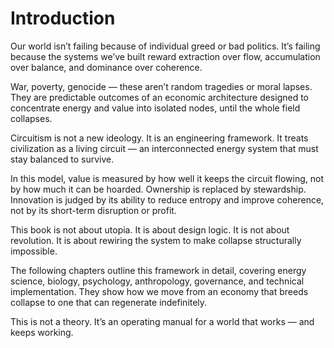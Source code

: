 # Introduction

Our world isn’t failing because of individual greed or bad politics. It’s failing because the systems we’ve built reward extraction over flow, accumulation over balance, and dominance over coherence.

War, poverty, genocide — these aren’t random tragedies or moral lapses. They are predictable outcomes of an economic architecture designed to concentrate energy and value into isolated nodes, until the whole field collapses.

Circuitism is not a new ideology. It is an engineering framework. It treats civilization as a living circuit — an interconnected energy system that must stay balanced to survive.

In this model, value is measured by how well it keeps the circuit flowing, not by how much it can be hoarded. Ownership is replaced by stewardship. Innovation is judged by its ability to reduce entropy and improve coherence, not by its short-term disruption or profit.

This book is not about utopia. It is about design logic.
It is not about revolution. It is about rewiring the system to make collapse structurally impossible.

The following chapters outline this framework in detail, covering energy science, biology, psychology, anthropology, governance, and technical implementation. They show how we move from an economy that breeds collapse to one that can regenerate indefinitely.

This is not a theory. It’s an operating manual for a world that works — and keeps working.
